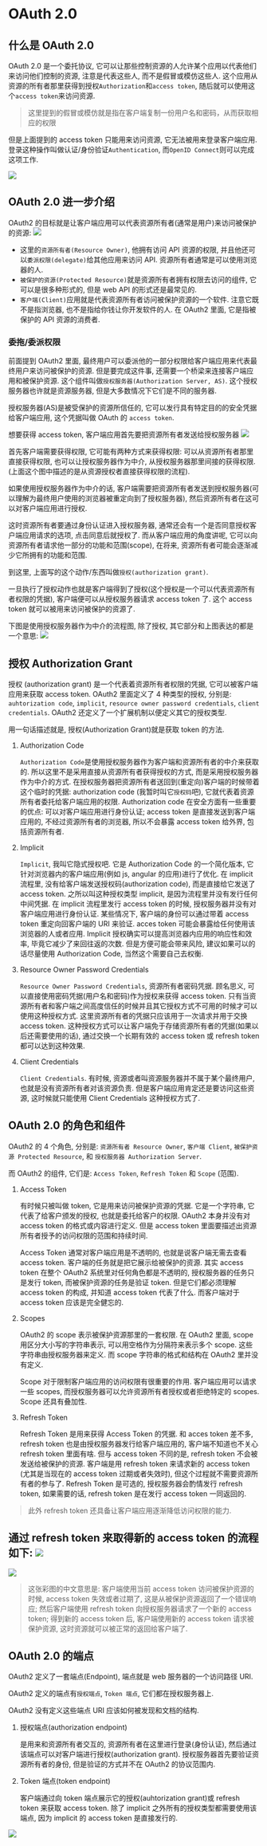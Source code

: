# OAuth 2.0

## 什么是 OAuth 2.0

OAuth 2.0 是一个委托协议, 它可以让那些控制资源的人允许某个应用以代表他们来访问他们控制的资源, 注意是代表这些人, 而不是假冒或模仿这些人. 这个应用从资源的所有者那里获得到授权`Authorization`和`access token`, 随后就可以使用这个`access token`来访问资源.

> 这里提到的假冒或模仿就是指在客户端复制一份用户名和密码，从而获取相应的权限

但是上面提到的 access token 只能用来访问资源, 它无法被用来登录客户端应用. 登录这种操作叫做认证/身份验证`Authentication`, 而`OpenID Connect`则可以完成这项工作.

![](https://imgtx.cn/2019/07/13/45479472dee3cebfec85c798e9f8d908.png)

## OAuth 2.0 进一步介绍

OAuth2 的目标就是让客户端应用可以代表资源所有者(通常是用户)来访问被保护的资源:
![](https://images2018.cnblogs.com/blog/986268/201806/986268-20180625085353290-495491172.png)

- 这里的`资源所有者(Resource Owner)`, 他拥有访问 API 资源的权限, 并且他还可以`委派权限(delegate)`给其他应用来访问 API. 资源所有者通常是可以使用浏览器的人.
- `被保护的资源(Protected Resource)`就是资源所有者拥有权限去访问的组件, 它可以是很多种形式的, 但是 web API 的形式还是最常见的.
- `客户端(Client)`应用就是代表资源所有者访问被保护资源的一个软件. 注意它既不是指浏览器, 也不是指给你钱让你开发软件的人. 在 OAuth2 里面, 它是指被保护的 API 资源的消费者.

### 委拖/委派权限

前面提到 OAuth2 里面, 最终用户可以委派他的一部分权限给客户端应用来代表最终用户来访问被保护的资源. 但是要完成这件事, 还需要一个桥梁来连接客户端应用和被保护资源. 这个组件叫做`授权服务器(Authorization Server, AS)`. 这个授权服务器也许就是资源服务器, 但是大多数情况下它们是不同的服务器.

授权服务器(AS)是被受保护的资源所信任的, 它可以发行具有特定目的的安全凭据给客户端应用, 这个凭据叫做 OAuth 的 `access token`.

想要获得 access token, 客户端应用首先要把资源所有者发送给授权服务器
![](https://images2018.cnblogs.com/blog/986268/201806/986268-20180625131624631-19906045.png)

首先客户端需要获得权限, 它可能有两种方式来获得权限: 可以从资源所有者那里直接获得权限, 也可以让授权服务器作为中介, 从授权服务器那里间接的获得权限. (上面这个图中描述的是从资源授权者直接获得权限的流程).

如果使用授权服务器作为中介的话, 客户端需要把资源所有者发送到授权服务器(可以理解为最终用户使用的浏览器被重定向到了授权服务器), 然后资源所有者在这可以对客户端应用进行授权.

这时资源所有者要通过身份认证进入授权服务器, 通常还会有一个是否同意授权客户端应用请求的选项, 点击同意后就授权了. 而从客户端应用的角度讲呢, 它可以向资源所有者请求他一部分的功能和范围(scope), 在将来, 资源所有者可能会逐渐减少它所拥有的功能和范围.

到这里, 上面写的这个动作/东西叫做`授权(authorization grant)`.

一旦执行了授权动作也就是客户端得到了授权(这个授权是一个可以代表资源所有者权限的凭据), 客户端便可以从授权服务器请求 access token 了. 这个 access token 就可以被用来访问被保护的资源了.

下图是使用授权服务器作为中介的流程图, 除了授权, 其它部分和上图表达的都是一个意思:
![](https://images2018.cnblogs.com/blog/986268/201806/986268-20180625095039292-711118135.png)

## 授权 Authorization Grant

授权 (authorization grant) 是一个代表着资源所有者权限的凭据, 它可以被客户端应用来获取 access token. OAuth2 里面定义了 4 种类型的授权, 分别是: `auhtorization code`, `implicit`, `resource owner password credentials`, `client credentials`. OAuth2 还定义了一个扩展机制以便定义其它的授权类型.

用一句话描述就是, 授权(Authorization Grant)就是获取 token 的方法.

1. Authorization Code

   `Authorization Code`是使用授权服务器作为客户端和资源所有者的中介来获取的. 所以这里不是采用直接从资源所有者获得授权的方式, 而是采用授权服务器作为中介的方式. 在授权服务器把资源所有者送回到(重定向)客户端的时候带着这个临时的凭据: authorization code (我暂时叫它`授权码`吧), 它就代表着资源所有者委托给客户端应用的权限.
   Authorization code 在安全方面有一些重要的优点: 可以对客户端应用进行身份认证; access token 是直接发送到客户端应用的, 不经过资源所有者的浏览器, 所以不会暴露 access token 给外界, 包括资源所有者.

2. Implicit

   `Implicit`, 我叫它隐式授权吧. 它是 Authorization Code 的一个简化版本, 它针对浏览器内的客户端应用(例如 js, angular 的应用)进行了优化. 在 implicit 流程里, 没有给客户端发送授权码(authorization code), 而是直接给它发送了 access token. 之所以叫这种授权类型 implicit, 是因为流程里并没有发行任何中间凭据.
   在 implicit 流程里发行 access token 的时候, 授权服务器并没有对客户端应用进行身份认证. 某些情况下, 客户端的身份可以通过带着 access token 重定向回客户端的 URI 来验证. acces token 可能会暴露给任何使用该浏览器的人或者应用.
   Implicit 授权确实可以提高浏览器内应用的响应性和效率, 毕竟它减少了来回往返的次数. 但是方便可能会带来风险, 建议如果可以的话尽量使用 Authorization Code, 当然这个需要自己去权衡.

3. Resource Owner Password Credentials

   `Resource Owner Password Credentials`, 资源所有者密码凭据. 顾名思义, 可以直接使用密码凭据(用户名和密码)作为授权来获得 access token. 只有当资源所有者和客户端之间高度信任的时候并且其它授权方式不可用的时候才可以使用这种授权方式.
   这里资源所有者的凭据只应该用于一次请求并用于交换 access token. 这种授权方式可以让客户端免于存储资源所有者的凭据(如果以后还需要使用的话), 通过交换一个长期有效的 access token 或 refresh token 都可以达到这种效果.

4. Client Credentials

   `Client Credentials`. 有时候, 资源或者叫资源服务器并不属于某个最终用户, 也就是没有资源所有者对该资源负责. 但是客户端应用肯定还是要访问这些资源, 这时候就只能使用 Client Credentials 这种授权方式了.

## OAuth 2.0 的角色和组件

OAuth2 的 4 个角色, 分别是: `资源所有者 Resource Owner`, `客户端 Client`, `被保护资源 Protected Resource`, 和 `授权服务器 Authorization Server`.

而 OAuth2 的组件, 它们是: `Access Token`, `Refresh Token` 和 `Scope` (范围).

1. Access Token

   有时候只被叫做 token, 它是用来访问被保护资源的凭据. 它是一个字符串, 它代表了给客户颁发的授权, 也就是委托给客户的权限. OAuth2 本身并没有对 access token 的格式或内容进行定义. 但是 access token 里面要描述出资源所有者授予的访问权限的范围和持续时间.

   Access Token 通常对客户端应用是不透明的, 也就是说客户端无需去查看 access token. 客户端的任务就是把它展示给被保护的资源. 其实 access token 在整个 OAuth2 系统里对任何角色都是不透明的, 授权服务器的任务只是发行 token, 而被保护资源的任务是验证 token. 但是它们都必须理解 access token 的构成, 并知道 access token 代表了什么. 而客户端对于 access token 应该是完全健忘的.

2. Scopes

   OAuth2 的 scope 表示被保护资源那里的一套权限. 在 OAuth2 里面, scope 用区分大小写的字符串表示, 可以用空格作为分隔符来表示多个 scope. 这些字符串由授权服务器来定义. 而 scope 字符串的格式和结构在 OAuth2 里并没有定义.

   Scope 对于限制客户端应用的访问权限有很重要的作用. 客户端应用可以请求一些 scopes, 而授权服务器可以允许资源所有者授权或者拒绝特定的 scopes. Scope 还具有叠加性.

3. Refresh Token

   Refresh Token 是用来获得 Access Token 的凭据. 和 acces token 差不多, refresh token 也是由授权服务器发行给客户端应用的, 客户端不知道也不关心 refresh token 里面有啥. 但与 access token 不同的是, refresh token 不会被发送给被保护的资源. 客户端是用 refresh token 来请求新的 access token (尤其是当现在的 access token 过期或者失效时), 但这个过程就不需要资源所有者的参与了. Refresh Token 是可选的, 授权服务器会酌情发行 refresh token, 如果需要的话, refresh token 是在发行 access token 一同返回的.

> 此外 refresh token 还具备让客户端应用逐渐降低访问权限的能力.

通过 refresh token 来取得新的 access token 的流程如下:
![](https://images2018.cnblogs.com/blog/986268/201806/986268-20180625131658182-1274991207.png)
--
![](https://images2018.cnblogs.com/blog/986268/201806/986268-20180625123747013-1023024902.png)

> 这张彩图的中文意思是: 客户端使用当前 access token 访问被保护资源的时候, access token 失效或者过期了, 这是从被保护资源返回了一个错误响应; 然后客户端使用 refresh token 向授权服务器请求了一个新的 access token; 得到新的 access token 后, 客户端使用新的 access token 请求被保护资源, 这时资源就可以被正常的返回给客户端了.

## OAuth 2.0 的端点

OAuth2 定义了一套端点(Endpoint), 端点就是 web 服务器的一个访问路径 URI.

OAuth2 定义的端点有`授权端点`, `Token 端点`, 它们都在授权服务器上.

OAuth2 没有定义这些端点 URI 应该如何被发现和文档的结构.

1. 授权端点(authorization endpoint)

   是用来和资源所有者交互的, 资源所有者在这里进行登录(身份认证), 然后通过该端点可以对客户端进行授权(authorization grant). 授权服务器首先要验证资源所有者的身份, 但是验证的方式并不在 OAuth2 的协议范围内.

1. Token 端点(token endpoint)

   客户端通过向 token 端点展示它的授权(auhtorization grant)或 refresh token 来获取 access token. 除了 implicit 之外所有的授权类型都需要使用该端点, 因为 implicit 的 access token 是直接发行的.

![](https://imgtx.cn/2019/07/13/3f911907a25e2fe8d771c5de1ced4308.png)
